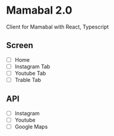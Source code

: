 # Mamabal 2.0

Client for Mamabal with React, Typescript

## Screen

- [ ] Home
- [ ] Instagram Tab
- [ ] Youtube Tab
- [ ] Trable Tab

## API

- [ ] Instagram
- [ ] Youtube
- [ ] Google Maps